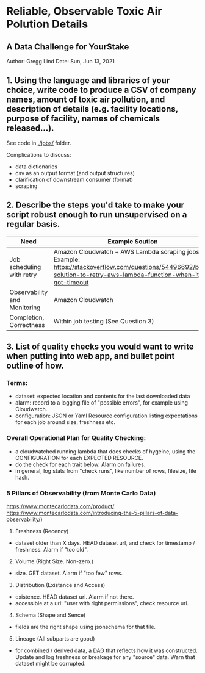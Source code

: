 # Reliable, Observable Toxic Air Polution Details

## A Data Challenge for YourStake 

Author:  Gregg Lind
Date:  Sun, Jun 13, 2021

## 1. Using the language and libraries of your choice, write code to produce a CSV of company names, amount of toxic air pollution, and description of details (e.g. facility locations, purpose of facility, names of chemicals released…).

See code in [./jobs/](./jobs/) folder.  

Complications to discuss:
- data dictionaries
- csv as an output format (and output structures)
- clarification of downstream consumer (format)
- scraping

## 2. Describe the steps you'd take to make your script robust enough to run unsupervised on a regular basis.

| Need | Example Soution |
| -----------                  | ----------- |
| Job scheduling with retry    | Amazon Cloudwatch + AWS Lambda scraping jobs.  Example: https://stackoverflow.com/questions/54496692/best-solution-to-retry-aws-lambda-function-when-it-got-timeout  |
| Observability and Monitoring | Amazon Cloudwatch
| Completion, Correctness      | Within job testing (See Question 3)


## 3. List of quality checks you would want to write when putting into web app, and bullet point outline of how.
 
### Terms:
- dataset: expected location and contents for the last downloaded data
- alarm:  record to a logging file of "possible errors", for example using Cloudwatch.
- configuration:  JSON or Yaml Resource configuration listing expectations for each job around size, freshness etc. 

### Overall Operational Plan for Quality Checking:

- a cloudwatched running lambda that does checks of hygeine, using the CONFIGURATION for each EXPECTED RESOURCE.
- do the check for each trait below.  Alarm on failures.
- in general, log stats from "check runs", like number of rows, filesize, file hash.

### 5 Pillars of Observability (from Monte Carlo Data)
https://www.montecarlodata.com/product/  
https://www.montecarlodata.com/introducing-the-5-pillars-of-data-observability/)

1. Freshness (Recency)
- dataset older than X days.  HEAD dataset url, and check for timestamp / freshness.  Alarm if "too old". 

2. Volume (Right Size.  Non-zero.)
- size.  GET dataset.  Alarm if "too few" rows.  

3. Distribution (Existance and Access)
- existence.  HEAD dataset url.  Alarm if not there.
- accessible at a url: "user with right permissions", check resource url.

4. Schema (Shape and Sence)
- fields are the right shape using jsonschema for that file.

5. Lineage (All subparts are good)
- for combined / derived data, a DAG that reflects how it was constructed.  Update and log freshness or breakage for any "source" data.  Warn that dataset might be corrupted.







